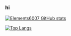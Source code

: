 ### hi
[![Elements6007 GitHub stats](https://github-readme-stats.vercel.app/api?username=Elements6007&show_icons=true&theme=nord&range=all_time)](https://github.com/anuraghazra/github-readme-stats)

[![Top Langs](https://github-readme-stats.vercel.app/api/top-langs/?username=Elements6007&show_icons=true&locale=en&layout=compact&theme=nord&range=all_time)](https://github.com/anuraghazra/github-readme-stats)
